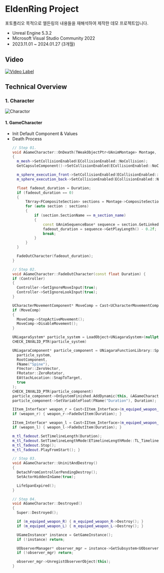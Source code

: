 EldenRing Project
===============================
포토폴리오 목적으로 엘든링의 내용들을 재해석하여 제작한 데모 프로젝트입니다. 

* Unreal Engine 5.3.2
* Microsoft Visual Studio Community 2022
* 2023.11.01 ~ 2024.01.27 (3개월)

Video
----------
[![Video Label](http://img.youtube.com/vi/ZO0a9uATi-o/0.jpg)](https://youtu.be/ZO0a9uATi-o)

Technical Overview
------------------

### 1. Character
![Charactor](https://github.com/yolong1020/EldenRing/assets/87303898/63739cc3-0bff-4242-9309-f3c2f8cea049)
#### 1. GameCharacter
* Init Default Component & Values
* Death Process
  ```C++
  // Step 01.
  void AGameCharacter::OnDeath(TWeakObjectPtr<UAnimMontage> Montage, const float& Duration)
  {
  	m_mesh->SetCollisionEnabled(ECollisionEnabled::NoCollision);
  	GetCapsuleComponent()->SetCollisionEnabled(ECollisionEnabled::NoCollision);

  	m_sphere_execution_front->SetCollisionEnabled(ECollisionEnabled::NoCollision);
  	m_sphere_execution_back->SetCollisionEnabled(ECollisionEnabled::NoCollision);

  	float fadeout_duration = Duration;
  	if (fadeout_duration == 0)
  	{
  		TArray<FCompositeSection> sections = Montage->CompositeSections;
		for (auto section : sections)
		{
			if (section.SectionName == m_section_name)
			{
				const UAnimSequenceBase* sequence = section.GetLinkedSequence();
				fadeout_duration = sequence->GetPlayLength() - 0.2f;
				break;
			}
		}
  	}

	FadeOutCharacter(fadeout_duration);
  }

  // Step 02.
  void AGameCharacter::FadeOutCharacter(const float Duration) {
  if (Controller)
  {
	Controller->SetIgnoreMoveInput(true);
	Controller->SetIgnoreLookInput(true);
  }

  UCharacterMovementComponent* MoveComp = Cast<UCharacterMovementComponent>(GetMovementComponent());
  if (MoveComp)
  {
	MoveComp->StopActiveMovement();
	MoveComp->DisableMovement();
  }

  UNiagaraSystem* particle_system = LoadObject<UNiagaraSystem>(nullptr, TEXT("/Script/Niagara.NiagaraSystem'/Game/Effects/Niagara/NS_FadeOut.NS_FadeOut'"));
  CHECK_INVALID_PTR(particle_system)

  UNiagaraComponent* particle_component = UNiagaraFunctionLibrary::SpawnSystemAttached(
	particle_system,
	RootComponent,
	FName("Spine"),
	FVector::ZeroVector,
	FRotator::ZeroRotator,
	EAttachLocation::SnapToTarget,
	true
  );
  CHECK_INVALID_PTR(particle_component)
  particle_component->OnSystemFinished.AddDynamic(this, &AGameCharacter::FinishFadeOut);
  particle_component->SetVariableFloat(FName("Duration"), Duration);

  IItem_Interface* weapon_r = Cast<IItem_Interface>(m_equiped_weapon_R);
  if (weapon_r) { weapon_r->FadeOutItem(Duration); }

  IItem_Interface* weapon_l = Cast<IItem_Interface>(m_equiped_weapon_L);
  if (weapon_l) { weapon_l->FadeOutItem(Duration); }

  m_tl_fadeout.SetTimelineLength(Duration);
  m_tl_fadeout.SetTimelineLengthMode(ETimelineLengthMode::TL_TimelineLength);
  m_tl_fadeout.Stop();
  m_tl_fadeout.PlayFromStart(); }

  // Step 03.
  void AGameCharacter::UninitAndDestroy()
  {
	DetachFromControllerPendingDestroy();
	SetActorHiddenInGame(true);

	LifeSpanExpired();
  }

  // Step 04.
  void AGameCharacter::Destroyed()
  {
	Super::Destroyed();

	if (m_equiped_weapon_R) { m_equiped_weapon_R->Destroy(); }
	if (m_equiped_weapon_L) { m_equiped_weapon_L->Destroy(); }

	UGameInstance* instance = GetGameInstance();
	if (!instance) return;

	UObserverManager* observer_mgr = instance->GetSubsystem<UObserverManager>();
	if (!observer_mgr) return;

	observer_mgr->UnregistObserverObject(this);
  }
  ```

